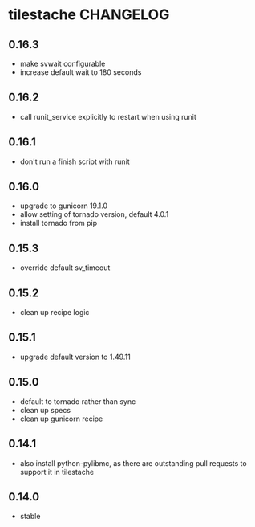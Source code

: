 tilestache CHANGELOG
===================

0.16.3
------
- make svwait configurable
- increase default wait to 180 seconds

0.16.2
------
- call runit_service explicitly to restart when using runit

0.16.1
------
- don't run a finish script with runit

0.16.0
------
- upgrade to gunicorn 19.1.0
- allow setting of tornado version, default 4.0.1
- install tornado from pip

0.15.3
------
- override default sv_timeout

0.15.2
------
- clean up recipe logic

0.15.1
------
- upgrade default version to 1.49.11

0.15.0
------
- default to tornado rather than sync
- clean up specs
- clean up gunicorn recipe

0.14.1
------
- also install python-pylibmc, as there are outstanding pull requests to support it in tilestache

0.14.0
------
- stable
